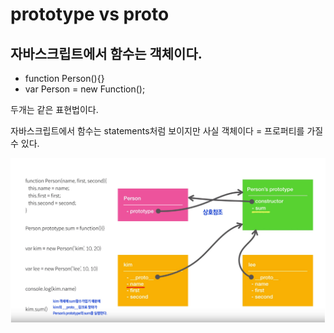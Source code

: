# prototype vs proto


## 자바스크립트에서 함수는 객체이다.
- function Person(){}
- var Person = new Function();

두개는 같은 표현법이다.

자바스크립트에서 함수는 statements처럼 보이지만 사실 객체이다 = 프로퍼티를 가질 수 있다.



![prototype vs proto][logo]

[logo]: img/prototype_vs_proto.jpg "To go kayaking."

